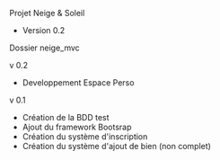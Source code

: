 Projet Neige & Soleil
  - Version 0.2

Dossier neige_mvc

v 0.2
- Developpement Espace Perso

v 0.1
- Création de la BDD test
- Ajout du framework Bootsrap
- Création du système d'inscription
- Création du système d'ajout de bien (non complet)

